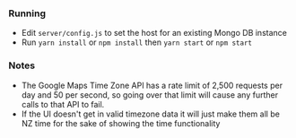 ### Running ###
- Edit `server/config.js` to set the host for an existing Mongo DB instance
- Run `yarn install` or `npm install` then `yarn start` or `npm start`

### Notes ###
- The Google Maps Time Zone API has a rate limit of 2,500 requests per day and 50 per second, so going over that limit will cause any further calls to that API to fail.
- If the UI doesn't get in valid timezone data it will just make them all be NZ time for the sake of showing the time functionality